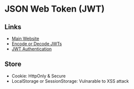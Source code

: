 # JSON Web Token (JWT)

<!--
https://youtube.com/watch?v=zYi9PguVFx8

http://jwtbuilder.jamiekurtz.com
https://javainuse.com/jwtgenerator
-->

## Links

- [Main Website](https://jwt.io/)
- [Encode or Decode JWTs](https://jsonwebtoken.io/)
- [JWT Authentication](https://roadmap.sh/guides/jwt-authentication)

## Store

<!--
SameSite=strict
-->

- Cookie: HttpOnly & Secure
- LocalStorage or SessionStorage: Vulnarable to XSS attack

<!--
- SAML 1.1/2.0
  - XML based
  - Many encryption & signature options
  - Very expressive
- Simple Web Token (SWT)
  - Form/URL encoded
  - Symmetric signatures only
- JSON Web Token (JWT)
  - JSON encoded
  - Symmetric and asymmetric signatures (HMACSHA256-384, ECDSA, RSA)
  - Symmetric and asymmetric encryption (RSA, AES/CGM)
  - (The new standard)
-->

<!--
Issuer (iss)
Subject (sub)
Audience (aud)
Expiration (exp)
-->

<!--
Header

{
  "typ": "JWT",
  "alg": "HS256"
}

Claims

{
  "iss": "http://myissuer",
  "exp": "1340819380",
  "aud": "http://myresource",
  "sub": "john",

  "client": "xyz",
  "scope": ["read", "search"],
}

Signature

{

}
-->

<!--
JWT_SECRET_KEY=S3cr3t_K@Key
-->
